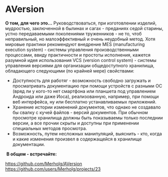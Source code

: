 # AVersion

**О том, для чего это...**
Руководствоваться, при изготовлении изделий, мудростью, заключенной в былинах и сагах - преданиях седой старины, устно передаваемыми поколениями труженников - не то, чтоб неправильный, но малоэффективный и очень неудобный метод. Хотя мировые практики рекомендуют внедрение MES (manufacturing execution system) - системы управления производственными процессами, ввиду практичности и простоты исполнения, кажется разумной идея использования VCS (version control system) - системы управления версиями для организации общедоступного хранилища, обладающего следующими (по крайней мере) свойствами:
- Доступность для работяг - возможность свободно загружать и просматривать документацию при помощи устройств с разными ОС (вряд ли у кого-то нет смартфона или планшета под управлением Андроида или даже Иоса), реализованную, например, при помощи веб интерфейса, ну или бесплатно устанавливаемых приложений.
- Хранение истории изменений документов, что однако не создавало бы свалку с кучей файлов - версий документов. При обычном просмотре хранилища должны быть показываемы только последнии версии, а все прочии скрыты и доступны при применении специальных методов просмотра.
- Возможность, путем несложных манипуляций, выяснить - кто, когда и какие изменения произвел в содержащейся в хранилище документации.

​
**В общем - встречайте:**

https://github.com/Merholg/AVersion
https://github.com/users/Merholg/projects/23

